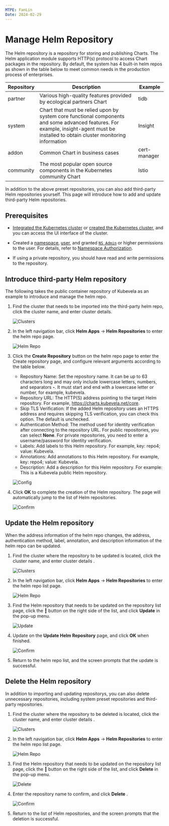 ```yaml
---
MTPE: FanLin
Date: 2024-02-29
---
```


# Manage Helm Repository

The Helm repository is a repository for storing and publishing Charts. The Helm application module supports HTTP(s) protocol to access Chart packages in the repository. By default, the system has 4 built-in helm repos as shown in the table below to meet common needs in the production process of enterprises.

| Repository | Description | Example |
| --------- | ------------ | ------- |
| partner | Various high-quality features provided by ecological partners Chart | tidb |
| system | Chart that must be relied upon by system core functional components and some advanced features. For example, insight-agent must be installed to obtain cluster monitoring information | Insight |
| addon | Common Chart in business cases | cert-manager |
| community | The most popular open source components in the Kubernetes community Chart | Istio |

In addition to the above preset repositories, you can also add third-party Helm repositories yourself. This page will introduce how to add and update third-party Helm repositories.

## Prerequisites

- [Integrated the Kubernetes cluster](../clusters/integrate-cluster.md) or
  [created the Kubernetes cluster](../clusters/create-cluster.md),
  and you can access the UI interface of the cluster.

- Created a [namespace](../namespaces/createns.md),
  [user](../../ghippo/access-control/user.md),
  and granted [`NS Admin`](../permissions/permission-brief.md#ns-admin) or higher permissions to the user.
  For details, refer to [Namespace Authorization](../permissions/cluster-ns-auth.md).

- If using a private repository, you should have read and write permissions to the repository.

## Introduce third-party Helm repository

The following takes the public container repository of Kubevela as an example to introduce and manage the helm repo.

1. Find the cluster that needs to be imported into the third-party helm repo, click the cluster name, and enter cluster details.

    ![Clusters](../images/crd01.png)

2. In the left navigation bar, click __Helm Apps__ -> __Helm Repositories__ to enter the helm repo page.

    ![Helm Repo](../images/helmrepo01.png)

3. Click the __Create Repository__ button on the helm repo page to enter the Create repository page, and configure relevant arguments according to the table below.

    - Repository Name: Set the repository name. It can be up to 63 characters long and may only include lowercase letters,
      numbers, and separators __-__. It must start and end with a lowercase letter or number, for example, kubevela.
    - Repository URL: The HTTP(S) address pointing to the target Helm repository. For example, <https://charts.kubevela.net/core>.
    - Skip TLS Verification: If the added Helm repository uses an HTTPS address and requires skipping TLS verification,
      you can check this option. The default is unchecked.
    - Authentication Method: The method used for identity verification after connecting to the repository URL.
      For public repositories, you can select __None__. For private repositories, you need to enter a
      username/password for identity verification.
    - Labels: Add labels to this Helm repository. For example, key: repo4; value: Kubevela.
    - Annotations: Add annotations to this Helm repository. For example, key: repo4; value: Kubevela.
    - Description: Add a description for this Helm repository. For example: This is a Kubevela public Helm repository.

    ![Config](../images/helmrepo02.png)

4. Click __OK__ to complete the creation of the Helm repository. The page will automatically jump to the list of Helm repositories.

    ![Confirm](../images/helmrepo03.png)

## Update the Helm repository

When the address information of the helm repo changes, the address, authentication method, label, annotation, and description information of the helm repo can be updated.

1. Find the cluster where the repository to be updated is located, click the cluster name, and enter cluster details .

    ![Clusters](../images/crd01.png)

2. In the left navigation bar, click __Helm Apps__ -> __Helm Repositories__ to enter the helm repo list page.

    ![Helm Repo](../images/helmrepo01.png)

3. Find the Helm repository that needs to be updated on the repository list page, click the __┇__ button on the right side of the list, and click __Update__ in the pop-up menu.

    ![Update](../images/helmrepo04.png)

4. Update on the __Update Helm Repository__ page, and click __OK__ when finished.

    ![Confirm](../images/helmrepo05.png)

5. Return to the helm repo list, and the screen prompts that the update is successful.

## Delete the Helm repository

In addition to importing and updating repositorys, you can also delete unnecessary repositories, including system preset repositories and third-party repositories.

1. Find the cluster where the repository to be deleted is located, click the cluster name, and enter cluster details .

    ![Clusters](../images/crd01.png)

2. In the left navigation bar, click __Helm Apps__ -> __Helm Repositories__ to enter the helm repo list page.

    ![Helm Repo](../images/helmrepo01.png)

3. Find the Helm repository that needs to be updated on the repository list page, click the __┇__ button on the right side of the list, and click __Delete__ in the pop-up menu.

    ![Delete](../images/helmrepo07.png)

4. Enter the repository name to confirm, and click __Delete__ .

    ![Confirm](../images/helmrepo08.png)

5. Return to the list of Helm repositories, and the screen prompts that the deletion is successful.
